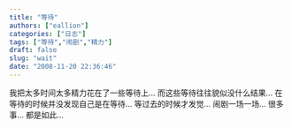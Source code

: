```yaml
---
title: "等待"
authors: ["eallion"]
categories: ["日志"]
tags: ["等待","闹剧","精力"]
draft: false
slug: "wait"
date: "2008-11-20 22:36:46"
---
```


我把太多时间太多精力花在了一些等待上...
而这些等待往往貌似没什么结果...
在等待的时候并没发现自己是在等待...
等过去的时候才发觉...
闹剧一场一场...
很多事... 都是如此...
